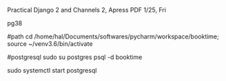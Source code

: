 Practical Django 2 and Channels 2, Apress PDF
1/25, Fri

pg38   

#path
cd /home/hal/Documents/softwares/pycharm/workspace/booktime; source ~/venv3.6/bin/activate

#postgresql
sudo su postgres
psql -d booktime

sudo systemctl start postgresql
